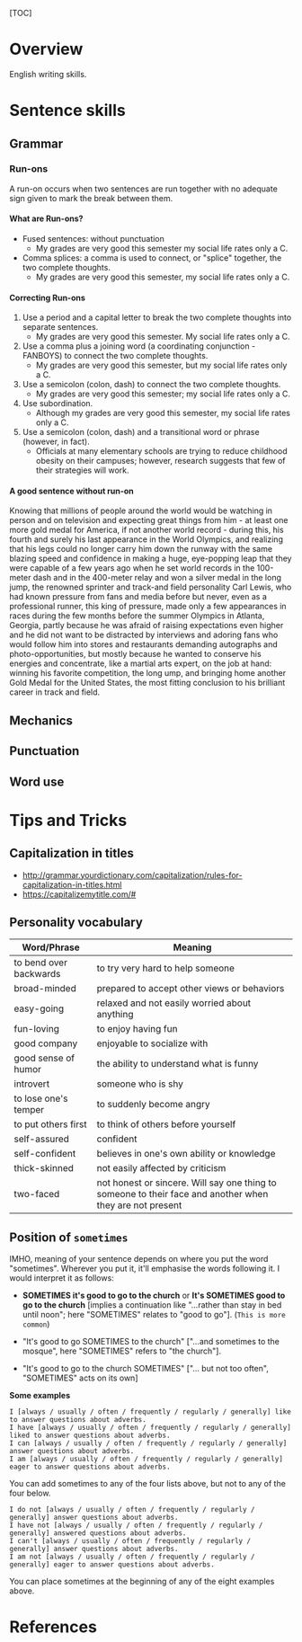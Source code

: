 [TOC]

# Overview

English writing skills.

# Sentence skills

## Grammar

### Run-ons

A run-on occurs when two sentences are run together with no adequate
sign given to mark the break between them.

#### What are Run-ons?

- Fused sentences: without punctuation
    + My grades are very good this semester my social life rates only a
      C.
- Comma splices: a comma is used to connect, or "splice" together, the
two complete thoughts.
    + My grades are very good this semester, my social life rates only a
      C.

#### Correcting Run-ons

1. Use a period and a capital letter to break the two complete thoughts
into separate sentences.
    - My grades are very good this semester. My social life rates only a
      C.
2. Use a comma plus a joining word (a coordinating conjunction -
FANBOYS) to connect the two complete thoughts.
    - My grades are very good this semester, but my social life rates
       only a C.
3. Use a semicolon (colon, dash) to connect the two complete thoughts.
    - My grades are very good this semester; my social life rates only
       a C.
4. Use subordination.
    - Although my grades are very good this semester, my social life
       rates only a C.
5. Use a semicolon (colon, dash) and a transitional word or phrase
   (however, in fact).
    - Officials at many elementary schools are trying to reduce
      childhood obesity on their campuses; however, research suggests
      that few of their strategies will work.

#### A good sentence without run-on

Knowing that millions of people around the world would be watching in
person and on television and expecting great things from him - at least
one more gold medal for America, if not another world record - during
this, his fourth and surely his last appearance in the World Olympics,
and realizing that his legs could no longer carry him down the runway
with the same blazing speed and confidence in making a huge, eye-popping
leap that they were capable of a few years ago when he set world records
in the 100-meter dash and in the 400-meter relay and won a silver medal
in the long jump, the renowned sprinter and track-and field personality
Carl Lewis, who had known pressure from fans and media before but never,
even as a professional runner, this king of pressure, made only a few
appearances in races during the few months before the summer Olympics in
Atlanta, Georgia, partly because he was afraid of raising expectations
even higher and he did not want to be distracted by interviews and
adoring fans who would follow him into stores and restaurants demanding
autographs and photo-opportunities, but mostly because he wanted to
conserve his energies and concentrate, like a martial arts expert, on
the job at hand: winning his favorite competition, the long ump, and
bringing home another Gold Medal for the United States, the most fitting
conclusion to his brilliant career in track and field.

## Mechanics

## Punctuation

## Word use

# Tips and Tricks

## Capitalization in titles

- http://grammar.yourdictionary.com/capitalization/rules-for-capitalization-in-titles.html
- https://capitalizemytitle.com/#

## Personality vocabulary

| Word/Phrase            | Meaning                                                                                                  |
| -                      | -                                                                                                        |
| to bend over backwards | to try very hard to help someone                                                                         |
| broad-minded           | prepared to accept other views or behaviors                                                              |
| easy-going             | relaxed and not easily worried about anything                                                            |
| fun-loving             | to enjoy having fun                                                                                      |
| good company           | enjoyable to socialize with                                                                              |
| good sense of humor    | the ability to understand what is funny                                                                  |
| introvert              | someone who is shy                                                                                       |
| to lose one's temper   | to suddenly become angry                                                                                 |
| to put others first    | to think of others before yourself                                                                       |
| self-assured           | confident                                                                                                |
| self-confident         | believes in one's own ability or knowledge                                                               |
| thick-skinned          | not easily affected by criticism                                                                         |
| two-faced              | not honest or sincere. Will say one thing to someone to their face and another when they are not present |


## Position of `sometimes`

IMHO, meaning of your sentence depends on where you put the word
"sometimes". Wherever you put it, it'll emphasise the words following
it. I would interpret it as follows:

- **SOMETIMES it's good to go to the church** or **It's SOMETIMES good
  to go to the church** [implies a continuation like "...rather than
  stay in bed until noon"; here "SOMETIMES" relates to "good to go"].
  (`This is more common`)

- "It's good to go SOMETIMES to the church" ["...and sometimes to the
  mosque", here "SOMETIMES" refers to "the church"].

- "It's good to go to the church SOMETIMES" ["... but not too often",
  "SOMETIMES" acts on its own]

**Some examples**

```
I [always / usually / often / frequently / regularly / generally] like to answer questions about adverbs.
I have [always / usually / often / frequently / regularly / generally] liked to answer questions about adverbs.
I can [always / usually / often / frequently / regularly / generally] answer questions about adverbs.
I am [always / usually / often / frequently / regularly / generally] eager to answer questions about adverbs.
```

You can add sometimes to any of the four lists above, but not to any of
the four below.

```
I do not [always / usually / often / frequently / regularly / generally] answer questions about adverbs.
I have not [always / usually / often / frequently / regularly / generally] answered questions about adverbs.
I can't [always / usually / often / frequently / regularly / generally] answer questions about adverbs.
I am not [always / usually / often / frequently / regularly / generally] eager to answer questions about adverbs.
```

You can place sometimes at the beginning of any of the eight examples
above.

# References

[1]: http://www.loc.gov "The Library of Congress"
[how-to-write-an-essay]: http://www.wikihow.com/Write-an-Essay "How to write an essay"
[plagiarism]: https://en.wikipedia.org/wiki/Plagiarism "Wikipedia - Plagiarism"
[strategies-for-writing-a-conclusion]: http://leo.stcloudstate.edu/acadwrite/conclude.html "Strategies for Writing a Conclusion"
